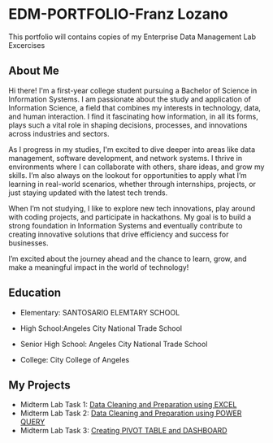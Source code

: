 # EDM-PORTFOLIO-Franz Lozano 
This portfolio will contains copies of my Enterprise Data Management Lab Excercises
## About Me
Hi there! I'm a first-year college student pursuing a Bachelor of Science in Information Systems. I am passionate about the study and application of Information Science, a field that combines my interests in technology, data, and human interaction. I find it fascinating how information, in all its forms, plays such a vital role in shaping decisions, processes, and innovations across industries and sectors.

As I progress in my studies, I'm excited to dive deeper into areas like data management, software development, and network systems. I thrive in environments where I can collaborate with others, share ideas, and grow my skills. I’m also always on the lookout for opportunities to apply what I’m learning in real-world scenarios, whether through internships, projects, or just staying updated with the latest tech trends.

When I’m not studying, I like to explore new tech innovations, play around with coding projects, and participate in hackathons. My goal is to build a strong foundation in Information Systems and eventually contribute to creating innovative solutions that drive efficiency and success for businesses.

I’m excited about the journey ahead and the chance to learn, grow, and make a meaningful impact in the world of technology!
## Education
* Elementary: SANTOSARIO ELEMTARY SCHOOL

* High School:Angeles City National Trade School

* Senior High School: Angeles City National Trade School

* College: City College of Angeles
## My Projects
* Midterm Lab Task 1: [Data Cleaning and Preparation using EXCEL](MIDTERM%20TASK%201)
* Midterm Lab Task 2: [Data Cleaning and Preparation using POWER QUERY](MIDTERM%20LAB%20TASK%202)
* Midterm Lab Task 3: [Creating PIVOT TABLE and DASHBOARD](MID%20TERM%20LAB%20TASK%203)

